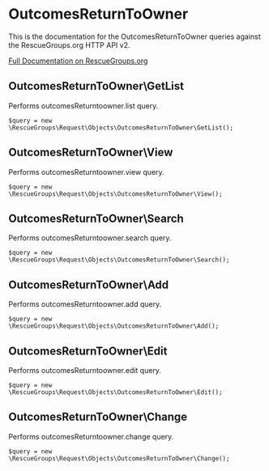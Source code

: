 # OutcomesReturnToOwner

This is the documentation for the OutcomesReturnToOwner queries against the RescueGroups.org HTTP API v2.

[Full Documentation on RescueGroups.org](https://userguide.rescuegroups.org/display/APIDG/Object+definitions#Objectdefinitions-outcomesReturntoowner)

## OutcomesReturnToOwner\GetList

Performs outcomesReturntoowner.list query.

    $query = new \RescueGroups\Request\Objects\OutcomesReturnToOwner\GetList();


## OutcomesReturnToOwner\View

Performs outcomesReturntoowner.view query.

    $query = new \RescueGroups\Request\Objects\OutcomesReturnToOwner\View();


## OutcomesReturnToOwner\Search

Performs outcomesReturntoowner.search query.

    $query = new \RescueGroups\Request\Objects\OutcomesReturnToOwner\Search();


## OutcomesReturnToOwner\Add

Performs outcomesReturntoowner.add query.

    $query = new \RescueGroups\Request\Objects\OutcomesReturnToOwner\Add();


## OutcomesReturnToOwner\Edit

Performs outcomesReturntoowner.edit query.

    $query = new \RescueGroups\Request\Objects\OutcomesReturnToOwner\Edit();


## OutcomesReturnToOwner\Change

Performs outcomesReturntoowner.change query.

    $query = new \RescueGroups\Request\Objects\OutcomesReturnToOwner\Change();


